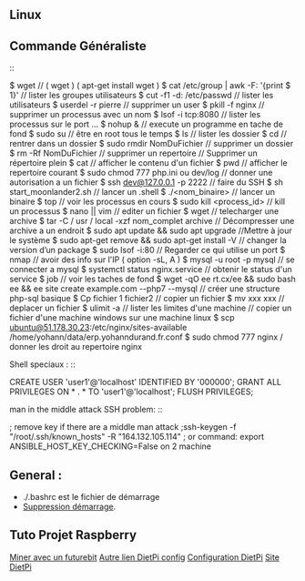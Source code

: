 ## Linux

Commande Généraliste
-------------------
::

   $ wget // ( wget <lien>  ) ( apt-get install wget )
   $ cat /etc/group | awk -F: '{print $ 1}' // lister les groupes utilisateurs
   $ cut -f1 -d: /etc/passwd // lister les utilisateurs
   $ userdel -r pierre // supprimer un user
   $ pkill -f nginx // supprimer un processus avec un nom
   $ lsof -i tcp:8080 // lister les processus sur le port ...
   $ nohup <maCommande> & // execute un programme en tache de fond
   $ sudo su // être en root tous le temps
   $ ls // lister les dossier
   $ cd // rentrer dans un dossier
   $ sudo rmdir NomDuFichier // supprimer un dossier
   $ rm -Rf NomDuFichier // supprimer un repertoire // Supprimer un répertoire plein
   $ cat // afficher le contenu d'un fichier
   $ pwd // afficher le repertoire courant
   $ sudo chmod 777 php.ini ou dev/log // donner une autorisation a un fichier
   $ ssh dev@127.0.0.1 -p 2222 // faire du SSH
   $ sh start_moonlander2.sh // lancer un .shell
   $ ./<nom_binaire> // lancer un binaire
   $ top // voir les processus en cours
   $ sudo kill <process_id> // kill un processus
   $ nano || vim // editer un fichier
   $ wget <lien> // telecharger une archive
   $ tar -C / usr / local -xzf nom_complet archive // Décompresser une archive a un endroit
   $ sudo apt update && sudo apt upgrade //Mettre à jour le système
   $ sudo apt-get remove <paquet> && sudo apt-get install <paquet> -V <version> // changer la version d’un package
   $ sudo lsof -i:80 // Regarder ce qui utilise un port
   $ nmap <ip> // avoir des info sur l'IP ( option -sL, A )
   $ mysql -u root -p mysql // se connecter a mysql
   $ systemctl status nginx.service // obtenir le status d'un service
   $ job // voir les taches de fond
   $ wget -qO ee rt.cx/ee && sudo bash ee && ee site create example.com --php7 --mysql // créer une structure php-sql basique
   $ Cp fichier 1 fichier2 // copier un fichier
   $ mv xxx xxx // deplacer un fichier
   $ ulimit -a // lister les limites d'une machine
   // copier un fichier d'une machine windows sur une machine linux
   $ scp ubuntu@51.178.30.23:/etc/nginx/sites-available /home/yohann/data/erp.yohanndurand.fr.conf
   $ sudo chmod 777 nginx / donner les droit au repertoire nginx 


Shell speciaux :
::

   CREATE USER 'user1'@'localhost' IDENTIFIED BY '000000';
   GRANT ALL PRIVILEGES ON * . * TO 'user1'@'localhost';
   FLUSH PRIVILEGES;


man in the middle attack SSH problem:
::

   ; remove key if there are a middle man attack
   ;ssh-keygen -f "/root/.ssh/known_hosts" -R "164.132.105.114"
   ; or command: export ANSIBLE_HOST_KEY_CHECKING=False on 2 machine


General :
-------------------

- ./.bashrc est le fichier de démarrage
- [Suppression démarrage](http://www.tux-planet.fr/empecher-la-suppression-dun-fichier-ou-dun-repertoire/#:~:text=Voici%20une%20astuce%20pour%20les,fichiers%20Ext2%2C%20Ext3%20et%20Ext4).




Tuto Projet Raspberry
-------------------

[Miner avec un futurebit](https://medium.com/@david_senate/running-a-super-low-cost-digibyte-scrypt-miner-rig-with-a-raspberry-pi-3-model-b-and-a-futurebit-14dd7d95e566)
[Autre lien DietPi config](http://dietpi.com/phpbb/viewtopic.php?f=8&t=5#p5)
[Configuration DietPi](http://blog.choum.ca/20170819-dietpi-configuration-de-base)
[Site DietPi](https://dietpi.com/#noAction)
